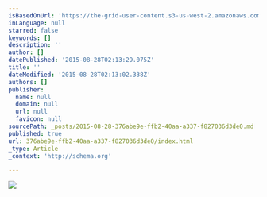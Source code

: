 ```yaml
---
isBasedOnUrl: 'https://the-grid-user-content.s3-us-west-2.amazonaws.com/bbdb6719-0100-4cd8-9ad5-859ef5048087.jpg'
inLanguage: null
starred: false
keywords: []
description: ''
author: []
datePublished: '2015-08-28T02:13:29.075Z'
title: ''
dateModified: '2015-08-28T02:13:02.338Z'
authors: []
publisher:
  name: null
  domain: null
  url: null
  favicon: null
sourcePath: _posts/2015-08-28-376abe9e-ffb2-40aa-a337-f827036d3de0.md
published: true
url: 376abe9e-ffb2-40aa-a337-f827036d3de0/index.html
_type: Article
_context: 'http://schema.org'

---
```

![](https://the-grid-user-content.s3-us-west-2.amazonaws.com/bbdb6719-0100-4cd8-9ad5-859ef5048087.jpg)